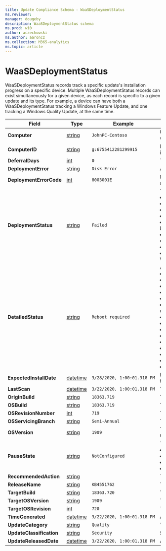 ```yaml
---
title: Update Compliance Schema - WaaSDeploymentStatus
ms.reviewer: 
manager: dougeby
description: WaaSDeploymentStatus schema
ms.prod: w10
author: aczechowski
ms.author: aaroncz
ms.collection: M365-analytics
ms.topic: article
---
```


# WaaSDeploymentStatus


WaaSDeploymentStatus records track a specific update's installation progress on a specific device. Multiple WaaSDeploymentStatus records can exist simultaneously for a given device, as each record is specific to a given update and its type. For example, a device can have both a WaaSDeploymentStatus tracking a Windows Feature Update, and one tracking a Windows Quality Update, at the same time.

|Field |Type |Example |Description |
|-|-|-----|------------------------|
|**Computer** |[string](/azure/kusto/query/scalar-data-types/string) |`JohnPC-Contoso` |User or Organization-provided device name. If this appears as '#', then Device Name may not be sent through telemetry. To enable Device Name to be sent with telemetry, see [Enroll devices in Update Compliance](update-compliance-get-started.md#enroll-devices-in-update-compliance). |
|**ComputerID** |[string](/azure/kusto/query/scalar-data-types/string) |`g:6755412281299915` |Microsoft Global Device Identifier. This is an internal identifier used by Microsoft. A connection to the end-user managed service account is required for this identifier to be populated; no device data will be present in Update Compliance without this identifier. |
|**DeferralDays** |[int](/azure/kusto/query/scalar-data-types/int) |`0` |The deferral policy for this content type or `UpdateCategory` (Windows `Feature` or `Quality`). |
|**DeploymentError** |[string](/azure/kusto/query/scalar-data-types/string) |`Disk Error` |A readable string describing the error, if any. If empty, there's either no string matching the error or there's no error. |
|**DeploymentErrorCode** |[int](/azure/kusto/query/scalar-data-types/int) |`8003001E` |Microsoft internal error code for the error, if any. If empty, there's either no error or there's *no error code*, meaning that the issue raised doesn't correspond to an error, but some inferred issue. |
|**DeploymentStatus** |[string](/azure/kusto/query/scalar-data-types/string) |`Failed` |The high-level status of installing this update on this device. Possible values are:<br><li> **Update completed**: Device has completed the update installation.<li> **In Progress**: Device is in one of the various stages of installing an update, detailed in `DetailedStatus`.<li> **Deferred**: A device's deferral policy is preventing the update from being offered by Windows Update.<li> **Canceled**: The update was canceled.<li> **Blocked**: There's a hard block on the update being completed. This could be that another update must be completed before this one, or some other task is blocking the installation of the update.<li> **Unknown**: Update Compliance generated WaaSDeploymentStatus records for devices as soon as it detects an update newer than the one installed on the device. Devices that haven't sent any deployment data for that update will have the status `Unknown`.<li> **Update paused**: Devices are paused via Windows Update for Business Pause policies, preventing the update from being offered by Windows Update. <li> **Failed**: Device encountered a failure in the update process, preventing it from installing the update. This may result in an automatic retry in the case of Windows Update, unless the `DeploymentError` indicates the issue requires action before the update can continue.|
|**DetailedStatus** |[string](/azure/kusto/query/scalar-data-types/string) |`Reboot required` |A detailed status for the installation of this update on this device. Possible values are:<br><li> **Not Started**: Update hasn't started because the device isn't targeting the latest 2 builds<li> **Update deferred**: When a device's Windows Update for Business policy dictates the update is deferred.<li> **Update paused**: The device's Windows Update for Business policy dictates the update is paused from being offered.<li> **Update offered**: The device has been offered the update, but hasn't begun downloading it.<li> **Pre-Download tasks passed**: The device has finished all necessary tasks prior to downloading the update.<li> **Compatibility hold**: The device has been placed under a *compatibility hold* to ensure a smooth feature update experience and won't resume the update until the hold has been cleared. For more information, see [Feature Update Status report](update-compliance-feature-update-status.md#safeguard-holds).<li> **Download started**: The update has begun downloading on the device.<li> **Download Succeeded**: The update has successfully completed downloading. <li> **Pre-Install Tasks Passed**: Tasks that must be completed prior to installing the update have been completed.<li> **Install Started**: Installation of the update has begun.<li> **Reboot Required**: The device has finished installing the update, and a reboot is required before the update can be completed.<li> **Reboot Pending**: The device has a scheduled reboot to apply the update.<li> **Reboot Initiated**: The scheduled reboot has been initiated.<li> **Commit**: Changes are being committed post-reboot. This is another step of the installation process.<li> **Update Completed**: The update has successfully installed.|
|**ExpectedInstallDate** |[datetime](/azure/kusto/query/scalar-data-types/datetime)|`3/28/2020, 1:00:01.318 PM`|Rather than the expected date this update will be installed, this should be interpreted as the minimum date Windows Update will make the update available for the device. This takes into account Deferrals. |
|**LastScan** |[datetime](/azure/kusto/query/scalar-data-types/datetime)|`3/22/2020, 1:00:01.318 PM`|The last point in time that this device sent Update Session data. |
|**OriginBuild** |[string](/azure/kusto/query/scalar-data-types/string) |`18363.719` |The build originally installed on the device when this Update Session began. |
|**OSBuild** |[string](/azure/kusto/query/scalar-data-types/string) |`18363.719` |The build currently installed on the device. |
|**OSRevisionNumber** |[int](/azure/kusto/query/scalar-data-types/int) |`719` |The revision of the OSBuild installed on the device. |
|**OSServicingBranch** |[string](/azure/kusto/query/scalar-data-types/string) |`Semi-Annual` |The Servicing Branch or [Servicing Channel](./waas-overview.md#servicing-channels) the device is on. Dictates which Windows updates the device receives and the cadence of those updates. |
|**OSVersion** |[string](/azure/kusto/query/scalar-data-types/string) |`1909` |The version of Windows 10. This typically is of the format of the year of the version's release, following the month. In this example, `1909` corresponds to 2019-09 (September). This maps to the `Major` portion of OSBuild. |
|**PauseState** |[string](/azure/kusto/query/scalar-data-types/string) |`NotConfigured` |The on-client Windows Update for Business Pause state. Reflects whether or not a device has paused Feature Updates.<br><li> **Expired**: The pause period has expired.<li> **NotConfigured**: Pause isn't configured.<li> **Paused**: The device was last reported to be pausing this content type.<li> **NotPaused**: The device was last reported to not have any pause on this content type. |
|**RecommendedAction** |[string](/azure/kusto/query/scalar-data-types/string) | |The recommended action to take in the event this device needs attention, if any. |
|**ReleaseName** |[string](/azure/kusto/query/scalar-data-types/string) |`KB4551762` |The KB Article corresponding to the TargetOSRevision, if any. |
|**TargetBuild** |[string](/azure/kusto/query/scalar-data-types/string) |`18363.720` |The target OSBuild, the update being installed or considered as part of this WaaSDeploymentStatus record. |
|**TargetOSVersion** |[string](/azure/kusto/query/scalar-data-types/string) |`1909` |The target OSVersion. |
|**TargetOSRevision** |[int](/azure/kusto/query/scalar-data-types/int) |`720` |The target OSRevisionNumber. |
|**TimeGenerated** |[datetime](/azure/kusto/query/scalar-data-types/datetime) |`3/22/2020, 1:00:01.318 PM`|A DateTime corresponding to the moment Azure Monitor Logs ingested this record to your Log Analytics workspace. |
|**UpdateCategory** |[string](/azure/kusto/query/scalar-data-types/string) |`Quality` |The high-level category of content type this Windows Update belongs to. Possible values are **Feature** and **Quality**. |
|**UpdateClassification** |[string](/azure/kusto/query/scalar-data-types/string) |`Security` |Similar to UpdateCategory, this more specifically determines whether a Quality update is a security update or not. |
|**UpdateReleasedDate** |[datetime](/azure/kusto/query/scalar-data-types/datetime) |`3/22/2020, 1:00:01.318 PM`|A DateTime corresponding to the time the update came available on Windows Update. |
